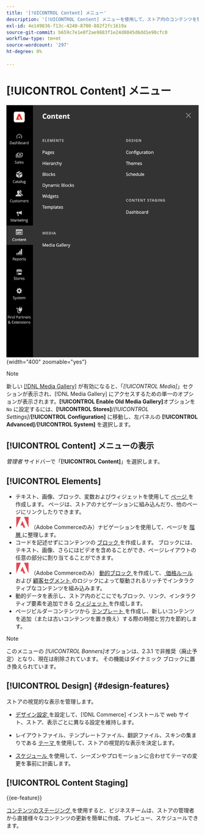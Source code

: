 ```yaml
---
title: '[!UICONTROL Content] メニュー'
description: '[!UICONTROL Content] メニューを使用して、ストア内のコンテンツを管理するための複数の機能にアクセスします。'
exl-id: 4e149836-f13c-4240-8700-882f2fc1619a
source-git-commit: b659c7e1e8f2ae9883f1e24d8045d6dd1e90cfc0
workflow-type: tm+mt
source-wordcount: '297'
ht-degree: 0%

---
```


# [!UICONTROL Content] メニュー

![ 管理者に表示される [!UICONTROL Content] メニュー ](./assets/admin-menu-content.png){width="400" zoomable="yes"}

>[!NOTE]
>
>新しい [[!DNL Media Gallery]](media-gallery.md) が有効になると、「_[!UICONTROL Media]_」セクションが表示され、[!DNL Media Gallery] にアクセスするための単一のオプションが表示されます。**[!UICONTROL Enable Old Media Gallery]**&#x200B;オプションを `No` に設定するには、**[!UICONTROL Stores]**/_[!UICONTROL Settings]_/**[!UICONTROL Configuration]** に移動し、左パネルの **[!UICONTROL Advanced]**/**[!UICONTROL System]** を選択します。

## [!UICONTROL Content] メニューの表示

_管理者_ サイドバーで「**[!UICONTROL Content]**」を選択します。

## [!UICONTROL Elements]

- テキスト、画像、ブロック、変数およびウィジェットを使用して [ ページ ](pages.md) を作成します。 ページは、ストアのナビゲーションに組み込んだり、他のページにリンクしたりできます。
- ![Adobe Commerce](../assets/adobe-logo.svg) （Adobe Commerceのみ）ナビゲーションを使用して、ページを [ 階層 ](page-hierarchy.md) に整理します。
- コードを記述せずにコンテンツの [ ブロック ](blocks.md) を作成します。 ブロックには、テキスト、画像、さらにはビデオを含めることができ、ページレイアウトの任意の部分に割り当てることができます。
- ![Adobe Commerce](../assets/adobe-logo.svg) （Adobe Commerceのみ） [ 動的ブロック ](dynamic-blocks.md) を作成して、[ 価格ルール ](../merchandising-promotions/introduction.md#promotions) および [ 顧客セグメント ](../customers/customer-segments.md) のロジックによって駆動されるリッチでインタラクティブなコンテンツを組み込みます。
- 動的データを表示し、ストア内のどこにでもブロック、リンク、インタラクティブ要素を追加できる [ ウィジェット ](widgets.md) を作成します。
- ページビルダーコンテンツから [ テンプレート ](../page-builder/templates.md) を作成し、新しいコンテンツを追加（または古いコンテンツを置き換え）する際の時間と労力を節約します。

>[!NOTE]
>
>このメニューの _[!UICONTROL Banners]_&#x200B;オプションは、2.3.1 で非推奨（廃止予定）となり、現在は削除されています。 その機能はダイナミック ブロックに置き換えられています。

## [!UICONTROL Design] {#design-features}

ストアの視覚的な表示を管理します。

- [ デザイン設定 ](configuration.md) を設定して、[!DNL Commerce] インストールで web サイト、ストア、表示ごとに異なる設定を維持します。

- レイアウトファイル、テンプレートファイル、翻訳ファイル、スキンの集まりである [ テーマ ](themes.md) を使用して、ストアの視覚的な表示を決定します。

- [ スケジュール ](schedule.md) を使用して、シーズンやプロモーションに合わせてテーマの変更を事前に計画します。

## [!UICONTROL Content Staging]

{{ee-feature}}

[ コンテンツのステージング ](content-staging.md) を使用すると、ビジネスチームは、ストアの管理者から直接様々なコンテンツの更新を簡単に作成、プレビュー、スケジュールできます。
